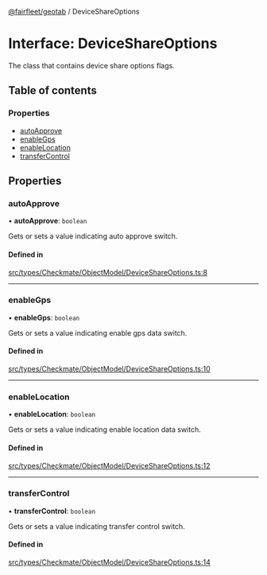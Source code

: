 [@fairfleet/geotab](../README.md) / DeviceShareOptions

# Interface: DeviceShareOptions

The class that contains device share options flags.

## Table of contents

### Properties

- [autoApprove](DeviceShareOptions.md#autoapprove)
- [enableGps](DeviceShareOptions.md#enablegps)
- [enableLocation](DeviceShareOptions.md#enablelocation)
- [transferControl](DeviceShareOptions.md#transfercontrol)

## Properties

### autoApprove

• **autoApprove**: `boolean`

Gets or sets a value indicating auto approve switch.

#### Defined in

[src/types/Checkmate/ObjectModel/DeviceShareOptions.ts:8](https://github.com/fairfleet/geotab/blob/b682f10/src/types/Checkmate/ObjectModel/DeviceShareOptions.ts#L8)

___

### enableGps

• **enableGps**: `boolean`

Gets or sets a value indicating enable gps data switch.

#### Defined in

[src/types/Checkmate/ObjectModel/DeviceShareOptions.ts:10](https://github.com/fairfleet/geotab/blob/b682f10/src/types/Checkmate/ObjectModel/DeviceShareOptions.ts#L10)

___

### enableLocation

• **enableLocation**: `boolean`

Gets or sets a value indicating enable location data switch.

#### Defined in

[src/types/Checkmate/ObjectModel/DeviceShareOptions.ts:12](https://github.com/fairfleet/geotab/blob/b682f10/src/types/Checkmate/ObjectModel/DeviceShareOptions.ts#L12)

___

### transferControl

• **transferControl**: `boolean`

Gets or sets a value indicating transfer control switch.

#### Defined in

[src/types/Checkmate/ObjectModel/DeviceShareOptions.ts:14](https://github.com/fairfleet/geotab/blob/b682f10/src/types/Checkmate/ObjectModel/DeviceShareOptions.ts#L14)
